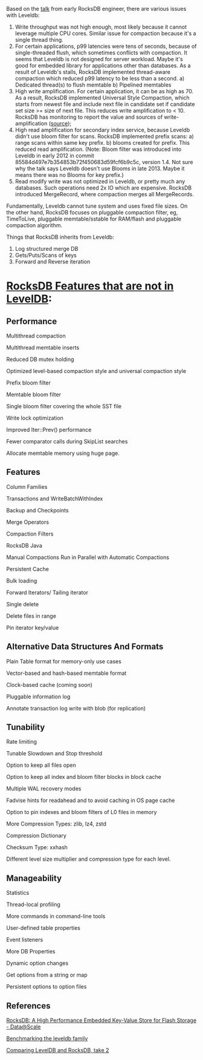 Based on the [talk](https://www.youtube.com/watch?v=V_C-T5S-w8g) from early RocksDB engineer, there are various issues with Leveldb:

1. Write throughput was not high enough, most likely because it cannot leverage multiple CPU cores. Similar issue for compaction because it's a single thread thing.
2. For certain applications, p99 latencies were tens of seconds, because of single-threaded flush, which sometimes conflicts with compaction. It seems that Leveldb is not designed for server workload. Maybe it's good for embedded library for applications other than databases. As a result of Leveldb's stalls, RocksDB implemented thread-aware compaction which reduced p99 latency to be less than a second.
  a) Dedicated thread(s) to flush memtable
  b) Pipelined memtables
3. High write amplification. For certain application, it can be as high as 70. As a result, RocksDB implemented Universal Style Compaction, which starts from newest file and include next file in candidate set if candidate set size >= size of next file. This reduces write amplification to < 10. RocksDB has monitoring to report the value and sources of write-amplification ([source](http://smalldatum.blogspot.com/2014/07/benchmarking-leveldb-family.html));
4. High read amplification for secondary index service, because Leveldb didn't use bloom filter for scans. RocksDB implemented prefix scans: a) range scans within same key prefix. b) blooms created for prefix. This reduced read amplification. (Note: Bloom filter was introduced into Leveldb in early 2012 in commit 85584d497e7b354853b72f450683d59fcf6b9c5c, version 1.4. Not sure why the talk says Leveldb doesn't use Blooms in late 2013. Maybe it means there was no Blooms for key prefix.)
5. Read modify write was not optimized in Leveldb, or pretty much any databases. Such operations need 2x IO which are expensive. RocksDB introduced MergeRecord, where compaction merges all MergeRecords.

Fundamentally, Leveldb cannot tune system and uses fixed file sizes. On the other hand, RocksDB focuses on pluggable compaction filter, eg, TimeToLive, pluggable memtable/sstable for RAM/flash and pluggable compaction algorithm.

Things that RocksDB inherits from Leveldb:
1. Log structured merge DB
2. Gets/Puts/Scans of keys
3. Forward and Reverse iteration

# [RocksDB Features that are not in LevelDB](https://github.com/facebook/rocksdb/wiki/Features-Not-in-LevelDB):

## Performance

Multithread compaction

Multithread memtable inserts

Reduced DB mutex holding

Optimized level-based compaction style and universal compaction style

Prefix bloom filter

Memtable bloom filter

Single bloom filter covering the whole SST file

Write lock optimization

Improved Iter::Prev() performance

Fewer comparator calls during SkipList searches

Allocate memtable memory using huge page.

## Features

Column Families

Transactions and WriteBatchWithIndex

Backup and Checkpoints

Merge Operators

Compaction Filters

RocksDB Java

Manual Compactions Run in Parallel with Automatic Compactions

Persistent Cache

Bulk loading

Forward Iterators/ Tailing iterator

Single delete

Delete files in range

Pin iterator key/value

## Alternative Data Structures And Formats

Plain Table format for memory-only use cases

Vector-based and hash-based memtable format

Clock-based cache (coming soon)

Pluggable information log

Annotate transaction log write with blob (for replication)

## Tunability

Rate limiting

Tunable Slowdown and Stop threshold

Option to keep all files open

Option to keep all index and bloom filter blocks in block cache

Multiple WAL recovery modes

Fadvise hints for readahead and to avoid caching in OS page cache

Option to pin indexes and bloom filters of L0 files in memory

More Compression Types: zlib, lz4, zstd

Compression Dictionary

Checksum Type: xxhash

Different level size multiplier and compression type for each level.

## Manageability

Statistics

Thread-local profiling

More commands in command-line tools

User-defined table properties

Event listeners

More DB Properties

Dynamic option changes

Get options from a string or map

Persistent options to option files

## References

[RocksDB: A High Performance Embedded Key-Value Store for Flash Storage - Data@Scale](https://www.youtube.com/watch?v=V_C-T5S-w8g)

[Benchmarking the leveldb family](http://smalldatum.blogspot.com/2014/07/benchmarking-leveldb-family.html)

[Comparing LevelDB and RocksDB, take 2](http://smalldatum.blogspot.com/2015/04/comparing-leveldb-and-rocksdb-take-2.html)
